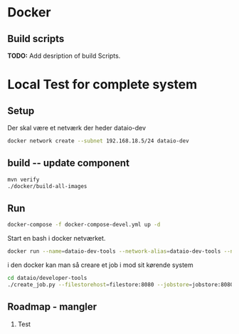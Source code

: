 # Docker 

## Build scripts

**TODO:** Add desription of build Scripts.

# Local Test for complete system

## Setup

Der skal være et netværk der heder dataio-dev 

```bash
docker network create --subnet 192.168.18.5/24 dataio-dev
```

## build -- update component 

```bash
mvn verify 
./docker/build-all-images
```

## Run 

```bash
docker-compose -f docker-compose-devel.yml up -d

```

Start en bash i docker netværket.
 
```bash
docker run --name=dataio-dev-tools --network-alias=dataio-dev-tools --network=dataio-dev --rm -ti -u $UID -v /etc/passwd:/etc/passwd -v /home/$USER:/home/$USER docker.dbc.dk/dbc-python2 /bin/bash

```

i den docker kan man så creare et job i mod sit kørende system
 
 ```bash
cd dataio/developer-tools
./create_job.py --filestorehost=filestore:8080 --jobstore=jobstore:8080  ./testdata/870970.2poster.iso ./testdata/870970.2poster.iso.spec
 ```

## Roadmap - mangler

  1. Test 
